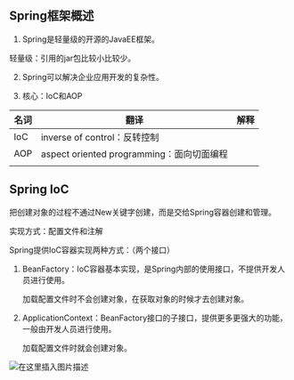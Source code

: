 


## Spring框架概述

1. Spring是轻量级的开源的JavaEE框架。

轻量级：引用的jar包比较小比较少。

2. Spring可以解决企业应用开发的复杂性。

3. 核心：IoC和AOP

| 名词 | 翻译                                      | 解释 |
| ---- | ----------------------------------------- | ---- |
| IoC  | inverse of control：反转控制              |      |
| AOP  | aspect oriented programming：面向切面编程 |      |
|      |                                           |      |

## Spring IoC

把创建对象的过程不通过New关键字创建，而是交给Spring容器创建和管理。

实现方式：配置文件和注解

Spring提供IoC容器实现两种方式：（两个接口）

1. BeanFactory：IoC容器基本实现，是Spring内部的使用接口，不提供开发人员进行使用。

   加载配置文件时不会创建对象，在获取对象的时候才去创建对象。

2. ApplicationContext：BeanFactory接口的子接口，提供更多更强大的功能，一般由开发人员进行使用。

   加载配置文件时就会创建对象。

![在这里插入图片描述](https://holon-image.oss-cn-beijing.aliyuncs.com/img/202204121750303.png)
